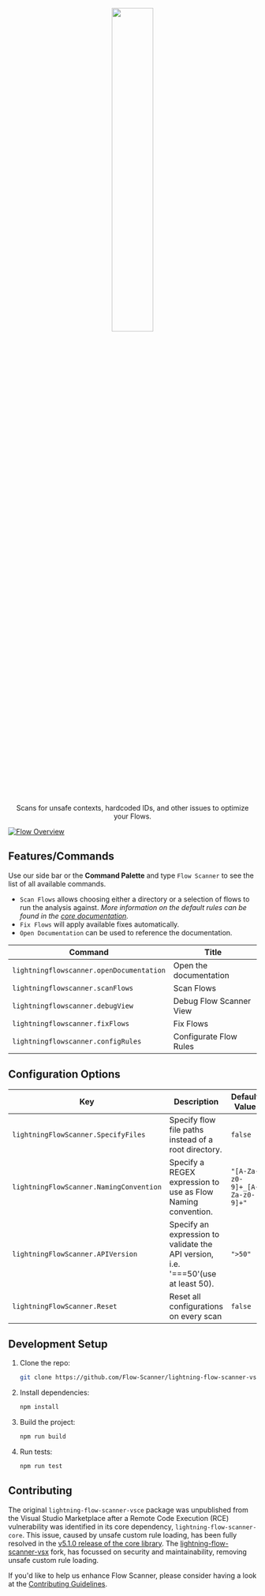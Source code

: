 <p align="center">
  <a href="https://github.com/Flow-Scanner">
    <img src="media/bannerslim.png" style="width: 41%;" />
  </a>
</p>
<p align="center">Scans for unsafe contexts, hardcoded IDs, and other issues to  optimize your Flows.</p>

[![Flow Overview](media/demo.gif)](https://github.com/Flow-Scanner)

## Features/Commands

Use our side bar or the **Command Palette** and type `Flow Scanner` to see the list of all available commands.

* `Scan Flows` allows choosing either a directory or a selection of flows to run the analysis against.
  *More information on the default rules can be found in the [core documentation](https://github.com/Flow-Scanner/lightning-flow-scanner-core).*
* `Fix Flows` will apply available fixes automatically.
* `Open Documentation` can be used to reference the documentation.

| Command                                    | Title                   |
| ------------------------------------------ | ----------------------- |
| `lightningflowscanner.openDocumentation` | Open the documentation  |
| `lightningflowscanner.scanFlows`         | Scan Flows              |
| `lightningflowscanner.debugView`         | Debug Flow Scanner View |
| `lightningflowscanner.fixFlows`          | Fix Flows               |
| `lightningflowscanner.configRules`       | Configurate Flow Rules  |

## Configuration Options

| Key                                       | Description                                                                       | Default Value                   |
| ----------------------------------------- | --------------------------------------------------------------------------------- | ------------------------------- |
| `lightningFlowScanner.SpecifyFiles`     | Specify flow file paths instead of a root directory.                              | `false`                       |
| `lightningFlowScanner.NamingConvention` | Specify a REGEX expression to use as Flow Naming convention.                      | `"[A-Za-z0-9]+_[A-Za-z0-9]+"` |
| `lightningFlowScanner.APIVersion`       | Specify an expression to validate the API version, i.e. '===50'(use at least 50). | `">50"`                       |
| `lightningFlowScanner.Reset`            | Reset all configurations on every scan                                            | `false`                       |

## Development Setup

1. Clone the repo:

   ```bash
   git clone https://github.com/Flow-Scanner/lightning-flow-scanner-vsx.git
   ```
2. Install dependencies:

   ```bash
   npm install
   ```
3. Build the project:

   ```bash
   npm run build
   ```
4. Run tests:

   ```bash
   npm run test
   ```

## Contributing

The original `lightning-flow-scanner-vsce` package was unpublished from the Visual Studio Marketplace after a Remote Code Execution (RCE) vulnerability was identified in its core dependency, `lightning-flow-scanner-core`. This issue, caused by unsafe custom rule loading, has been fully resolved in the [v5.1.0 release of the core library](https://github.com/Flow-Scanner/lightning-flow-scanner-core/releases/tag/v5.1.0). The [lightning-flow-scanner-vsx](https://github.com/Flow-Scanner/lightning-flow-scanner-vsx) fork, has focussed on security and maintainability, removing unsafe custom rule loading.

If you'd like to help us enhance Flow Scanner, please consider having a look at the [Contributing Guidelines](https://github.com/Flow-Scanner/lightning-flow-scanner-core/blob/main/CONTRIBUTING.md).
